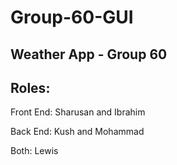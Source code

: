 # Group-60-GUI

## Weather App -  Group 60

## Roles:

Front End: Sharusan and Ibrahim

Back End: Kush and Mohammad

Both: Lewis

